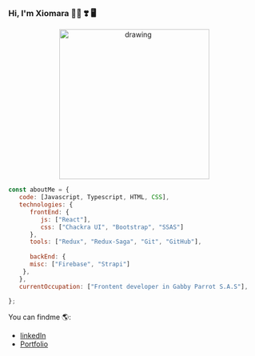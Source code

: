 ### Hi, I'm Xiomara  🧝‍♀️ ❣️ 🖥️

<p align="center">
 <img src="https://res.cloudinary.com/duzh7meuo/image/upload/v1649969692/k0g5ywthslcaegmwdnqc.svg" alt="drawing" width="300" />
</p>


```javascript
const aboutMe = {
   code: [Javascript, Typescript, HTML, CSS],
   technologies: {
      frontEnd: {
         js: ["React"],
         css: ["Chackra UI", "Bootstrap", "SSAS"]
      },
      tools: ["Redux", "Redux-Saga", "Git", "GitHub"],
      
      backEnd: {
      misc: ["Firebase", "Strapi"]
    },
   },
   currentOccupation: ["Frontent developer in Gabby Parrot S.A.S"],
   
};
```
You can findme 🌎:
- [linkedIn](https://www.linkedin.com/in/xiomara-garcia-32a0281b5?lipi=urn%3Ali%3Apage%3Ad_flagship3_profile_view_base_contact_details%3BjPj6VwoJTNm0%2BZ%2FsxRgn2g%3D%3D)
- [Portfolio](https://xiomarag.netlify.app/)
<!--

challenge: "I'm working towards being able to run a marathon.",
mobile: ["React-Native"],
-->

